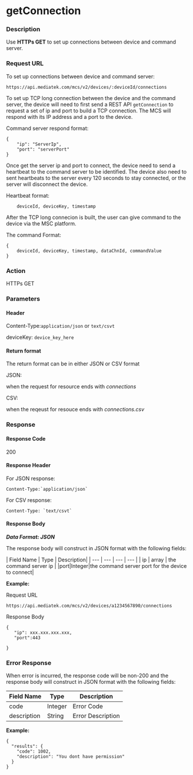 # getConnection


### Description

Use **HTTPs GET** to  set up connections between device and command server.


### Request URL

To set up connections between device and command server:

```
https://api.mediatek.com/mcs/v2/devices/:deviceId/connections

```

To set up TCP long connection between the device and the command server, the device will need to first send a REST API `getConnection` to request a set of ip and port to build a TCP connection. The MCS will respond with its IP address and a port to the device.

Command server respond format:

```
{
    "ip": "ServerIp",
    "port": "serverPort"
}

```

Once get the server ip and port to connect, the device need to send a heartbeat to the command server to be identified. The device also need to sent heartbeats to the server every 120 seconds to stay connected, or the server will disconnect the device.

Heartbeat format:

```
    deviceId, deviceKey, timestamp

```

After the TCP long connecion is built, the user can give command to the device via the MSC platform.

The command Format:
```
{
    deviceId, deviceKey, timestamp, dataChnId, commandValue
}

```

### Action
HTTPs GET


### Parameters
#### Header


Content-Type:`application/json` or `text/csvt`


deviceKey: `device_key_here`


#### Return format
The return format can be in either JSON or CSV format

JSON:

when the request for resource ends with *connections*


CSV:

when the reqeust for resouce ends with *connections.csv*


### Response

#### Response Code
200

#### Response Header
For JSON response:
```
Content-Type:`application/json`
```
For CSV response:
```
Content-Type: `text/csvt`
```

#### Response Body

***Data Format: JSON***

The response body will construct in JSON format with the following fields:

| Field Name | Type | Description|
| --- | --- | --- | --- |
| ip | array | the command server ip |
|port|Integer|the command server port for the device to connect|


**Example:**

Request URL
```
https://api.mediatek.com/mcs/v2/devices/a1234567890/connections
```

Response Body

```
{
   "ip": xxx.xxx.xxx.xxx,
   "port":443

}
```


### Error Response

When error is incurred, the response code will be non-200 and the response body will construct in JSON format with the following fields:

| Field Name | Type |Description|
| --- | --- | --- |
| code | Integer | Error Code |
| description | String | Error Description |

**Example:**

```
{
  "results": {
    "code": 1002,
    "description": "You dont have permission"
  }
}
```
